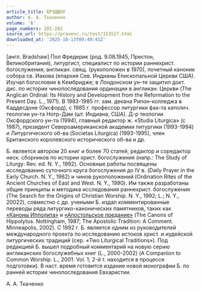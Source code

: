 ```yaml
---
article_title: БРЭДШОУ
author: А. А. Ткаченко
volume: '6'
page_numbers: 281-282
source_url: https://pravenc.ru/text/153517.html
downloaded_at: '2025-10-13T09:49:41Z'
---
```


[англ. Bradshaw] Пол Фредерик (род. 9.08.1945, Престон, Великобритания), литургист, специалист по истории раннехрист. богослужения; англикан. свящ. (рукоположен в 1970), почетный каноник собора св. Иакова (епархия Сев. Индианы Епископальной Церкви США). Изучал богословие в Кембридже; в Лондонском ун-те защитил докт. дис. по истории чинопоследования ординации в англикан. Церкви (The Anglican Ordinal: Its History and Development from the Reformation to the Present Day. L., 1971). В 1983-1985 гг. зам. декана Рипон-колледжа в Каддесдоне (Оксфорд), с 1985 г. профессор литургики фак-та католич. теологии ун-та Нотр-Дам (шт. Индиана, США). Д-р теологии Оксфордского ун-та (1994), главный редактор ж. «Studia Liturgica» (с 1987), президент Североамериканской академии литургики (1993-1994) и Литургического об-ва (Societas Liturgica) (1993-1995), член Британского королевского исторического об-ва и др.

Б. является автором 20 книг и более 70 статей, редактор и соредактор неск. сборников по истории христ. богослужения (напр.: The Study of Liturgy: Rev. ed. N. Y., 1992). Основные работы посвящены исследованию суточного круга богослужения до IV в. (Daily Prayer in the Early Church. N. Y., 1982) и чинов рукоположений (Ordination Rites of the Ancient Churches of East and West. N. Y., 1990). Им также разработаны общие принципы и методика исследования раннехрист. богослужения (The Search for the Origins of Christian Worship. N. Y., 1992; L.; N. Y., 20022), совместно с др. учеными Б. издал комментированные переводы ряда литургико-канонических памятников, таких как [«Каноны Ипполита»](<https://pravenc.ru/text/ Каноны Ипполита .html>) и [«Апостольское предание»](<https://pravenc.ru/text/ Апостольское предание .html>) (The Canons of Hippolytus. Nottingham, 1987; The Apostolic Tradition: A Comment. Minneapolis, 2002). С 1992 г. Б. является одним из руководителей международного проекта по исследованию истоков христ. и иудейской литургических традиций (сер. «Two Liturgical Traditions»). Под редакцией Б. вышел подробный комментарий на новую серию англиканских богослужебных книг (L., 2000-2002) (A Companion to Common Worship. L., 2001. Vol. 1; 2-й т. находится в процессе подготовки). В наст. время готовится издание новой монографии Б. по ранней истории чинопоследования Евхаристии.

А. А. Ткаченко
